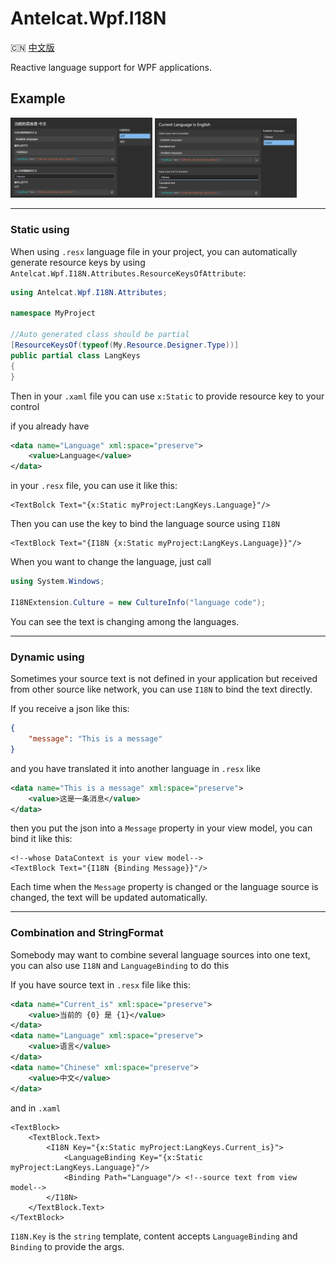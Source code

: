 # Antelcat.Wpf.I18N

🇨🇳 [中文版](./README.md)

Reactive language support for WPF applications.


## Example

<div float="right">
    <img src="./docs/demo.zh.png" width="45%"/>
    <img src="./docs/demo.en.png" width="45%"/> 
</div>


---

### Static using
When using `.resx` language file in your project, you can 
automatically generate resource keys by using `Antelcat.Wpf.I18N.Attributes.ResourceKeysOfAttribute`:

```csharp
using Antelcat.Wpf.I18N.Attributes;

namespace MyProject

//Auto generated class should be partial
[ResourceKeysOf(typeof(My.Resource.Designer.Type))]
public partial class LangKeys 
{
}
```

Then in your `.xaml` file you can use `x:Static` to provide resource key to your control

if you already have 
```xml
<data name="Language" xml:space="preserve">
    <value>Language</value>
</data>
```
in your `.resx` file, you can use it like this:
```xaml
<TextBolck Text="{x:Static myProject:LangKeys.Language}"/>
```

Then you can use the key to bind the language source using `I18N`

```xaml
<TextBlock Text="{I18N {x:Static myProject:LangKeys.Language}}"/>
```

When you want to change the language, just call

```csharp
using System.Windows;

I18NExtension.Culture = new CultureInfo("language code");
```
You can see the text is changing among the languages.

---

### Dynamic using

Sometimes your source text is not defined in your application but received from other source like network, you can use `I18N` to bind the text directly.

If you receive a json like this:
```json
{
    "message": "This is a message"
}
```
and you have translated it into another language in `.resx` like
```xml
<data name="This is a message" xml:space="preserve">
    <value>这是一条消息</value>
</data>
```

then you put the json into a `Message` property in your view model, you can bind it like this:

```xaml
<!--whose DataContext is your view model-->
<TextBlock Text="{I18N {Binding Message}}"/> 
```

Each time when the `Message` property is changed or the language source is changed, the text will be updated automatically.

---

### Combination and StringFormat

Somebody may want to combine several language sources into one text, you can also use `I18N` and `LanguageBinding` to do this

If you have source text in `.resx` file like this:
```xml
<data name="Current_is" xml:space="preserve">
    <value>当前的 {0} 是 {1}</value>
</data>
<data name="Language" xml:space="preserve">
    <value>语言</value>
</data>
<data name="Chinese" xml:space="preserve">
    <value>中文</value>
</data>
```

and in `.xaml` 

```xaml
<TextBlock>
    <TextBlock.Text>
        <I18N Key="{x:Static myProject:LangKeys.Current_is}">
            <LanguageBinding Key="{x:Static myProject:LangKeys.Language}"/>
            <Binding Path="Language"/> <!--source text from view model-->
        </I18N>
    </TextBlock.Text>
</TextBlock>
```

`I18N.Key` is the `string` template, content accepts `LanguageBinding` and `Binding` to provide the args.
